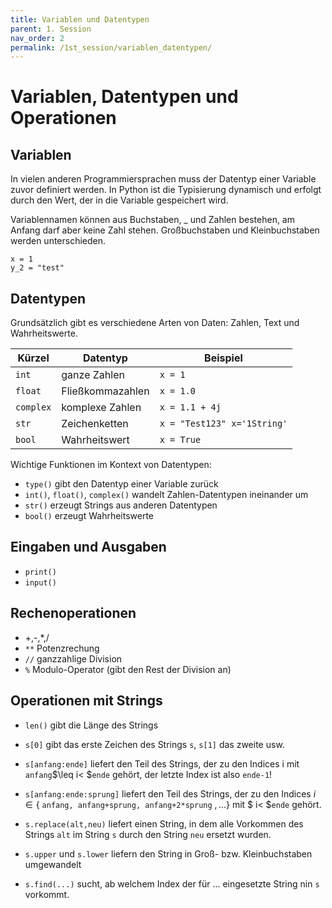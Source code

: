 ```yaml
---
title: Variablen und Datentypen
parent: 1. Session
nav_order: 2
permalink: /1st_session/variablen_datentypen/
---
```


# Variablen, Datentypen und Operationen

## Variablen

In vielen anderen Programmiersprachen muss der Datentyp einer Variable zuvor definiert werden. In Python ist die Typisierung dynamisch und erfolgt durch den Wert, der in die Variable gespeichert wird.

Variablennamen können aus Buchstaben, \_ und Zahlen bestehen, am Anfang darf aber keine Zahl stehen. Großbuchstaben und Kleinbuchstaben werden unterschieden.

```
x = 1
y_2 = "test"
```


## Datentypen

Grundsätzlich gibt es verschiedene Arten von Daten: Zahlen, Text und Wahrheitswerte.

Kürzel | Datentyp | Beispiel
--- | --- | ---
`int`| ganze Zahlen | `x = 1`
`float`| Fließkommazahlen | `x = 1.0`
`complex`| komplexe Zahlen | `x = 1.1 + 4j`
`str`| Zeichenketten | `x = "Test123" x='1String'`
 `bool`| Wahrheitswert | `x = True`


Wichtige Funktionen im Kontext von Datentypen:

* `type()` gibt den Datentyp einer Variable zurück
* `int()`, `float()`, `complex()` wandelt Zahlen-Datentypen ineinander um
* `str()` erzeugt Strings aus anderen Datentypen
* `bool()` erzeugt Wahrheitswerte

## Eingaben und Ausgaben

* `print()` 
* `input()` 

## Rechenoperationen

*  +,-,\*,/
* `**` Potenzrechung
* `//` ganzzahlige Division
* `%` Modulo-Operator (gibt den Rest der Division an)

## Operationen mit Strings

* `len()` gibt die Länge des Strings
* `s[0]` gibt das erste Zeichen des Strings `s`, `s[1]` das zweite usw.


* `s[anfang:ende]`  liefert den Teil des Strings, der zu den Indices i mit `anfang`$\leq i< $`ende` gehört, der letzte Index ist also `ende-1`!
* `s[anfang:ende:sprung]` liefert den Teil des Strings, der zu den Indices $i \in\{$ `anfang, anfang+sprung, anfang+2*sprung` $,\ldots\}$ mit $ i< $`ende` gehört.

* `s.replace(alt,neu)` liefert einen String, in dem alle Vorkommen des Strings `alt` im String `s` durch den String `neu` ersetzt wurden. 
* `s.upper` und `s.lower` liefern den String in Groß- bzw. Kleinbuchstaben umgewandelt 
* `s.find(...)` sucht, ab welchem Index der für ... eingesetzte String nin `s` vorkommt.
